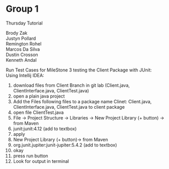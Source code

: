 # Group 1

Thursday Tutorial

Brody Zak  
Justyn Pollard  
Remington Rohel  
Marcos Da Silva  
Dustin Crosson  
Kenneth Andal 



Run Test Cases for MileStone 3 testing the Client Package with JUnit:  
Using Intellij IDEA:
1. download files from Client Branch in git lab (Client.java, ClientInterface.java, ClientTest.java)
2. open a plain java project
3. Add the Files following files to a package name Clinet: Client.java, ClientInterface.java, ClientTest.java to client package
4. open file ClientTest.java
5. File -> Project Structure -> Libraries -> New Project Library (+ button) -> from Maven
6. junit:junit:4.12 (add to textbox)
7. apply
8. New Project Library (+ button)-> from Maven
9. org.junit.jupiter:junit-jupiter:5.4.2 (add to textbox)
10. okay
11. press run button
12. Look for output in terminal
